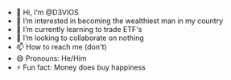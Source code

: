 - 👋 Hi, I’m @D3VIOS
- 👀 I’m interested in becoming the wealthiest man in my country
- 🌱 I’m currently learning to trade ETF's
- 💞️ I’m looking to collaborate on nothing
- 📫 How to reach me (don't)
- 😄 Pronouns: He/Him
- ⚡ Fun fact: Money does buy happiness

<!---
D3VIOS/D3VIOS is a ✨ special ✨ repository because its `README.md` (this file) appears on your GitHub profile.
You can click the Preview link to take a look at your changes.
--->
